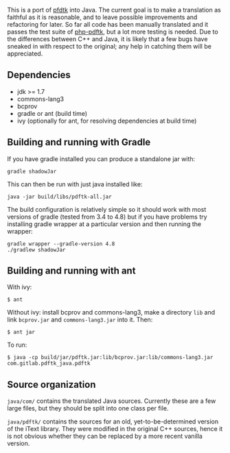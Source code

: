 This is a port of [pfdtk](https://www.pdflabs.com/tools/pdftk-server/)
into Java. The current goal is to make a translation as faithful as it
is reasonable, and to leave possible improvements and refactoring for
later. So far all code has been manually translated and it passes the
test suite of [php-pdftk](https://github.com/mikehaertl/php-pdftk),
but a lot more testing is needed. Due to the differences between C++
and Java, it is likely that a few bugs have sneaked in with respect to
the original; any help in catching them will be appreciated.

## Dependencies

 - jdk >= 1.7
 - commons-lang3
 - bcprov
 - gradle or ant (build time)
 - ivy (optionally for ant, for resolving dependencies at build time)

## Building and running with Gradle

If you have gradle installed you can produce a standalone jar with:
```
gradle shadowJar
```

This can then be run with just java installed like:
```
java -jar build/libs/pdftk-all.jar
```

The build configuration is relatively simple so it should work with most 
versions of gradle (tested from 3.4 to 4.8) but if you have problems try
installing gradle wrapper at a particular version and then running the wrapper:
```
gradle wrapper --gradle-version 4.8
./gradlew shadowJar
```

## Building and running with ant

With ivy:
```
$ ant
```

Without ivy: install bcprov and commons-lang3, make a directory `lib`
and link `bcprov.jar` and `commons-lang3.jar` into it. Then:
```
$ ant jar
```

To run:
```
$ java -cp build/jar/pdftk.jar:lib/bcprov.jar:lib/commons-lang3.jar com.gitlab.pdftk_java.pdftk
```

## Source organization

`java/com/` contains the translated Java sources. Currently these are a
few large files, but they should be split into one class per file.

`java/pdftk/` contains the sources for an old, yet-to-be-determined
version of the iText library. They were modified in the original C++
sources, hence it is not obvious whether they can be replaced by a
more recent vanilla version.
